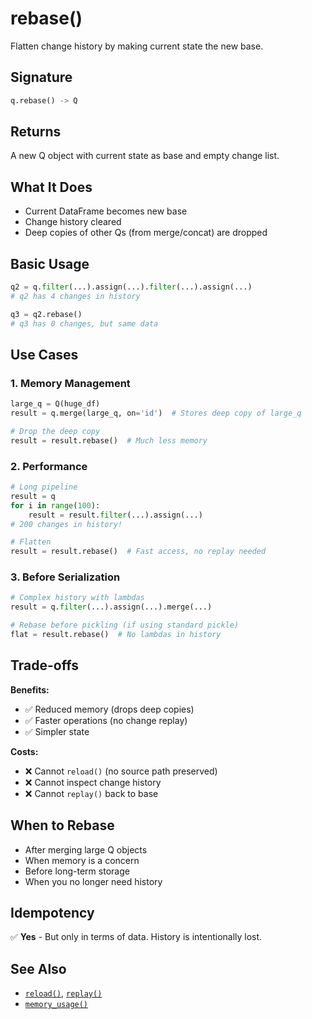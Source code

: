 # rebase()

Flatten change history by making current state the new base.

## Signature

```python
q.rebase() -> Q
```

## Returns

A new Q object with current state as base and empty change list.

## What It Does

- Current DataFrame becomes new base
- Change history cleared
- Deep copies of other Qs (from merge/concat) are dropped

## Basic Usage

```python
q2 = q.filter(...).assign(...).filter(...).assign(...)
# q2 has 4 changes in history

q3 = q2.rebase()
# q3 has 0 changes, but same data
```

## Use Cases

### 1. Memory Management

```python
large_q = Q(huge_df)
result = q.merge(large_q, on='id')  # Stores deep copy of large_q

# Drop the deep copy
result = result.rebase()  # Much less memory
```

### 2. Performance

```python
# Long pipeline
result = q
for i in range(100):
    result = result.filter(...).assign(...)
# 200 changes in history!

# Flatten
result = result.rebase()  # Fast access, no replay needed
```

### 3. Before Serialization

```python
# Complex history with lambdas
result = q.filter(...).assign(...).merge(...)

# Rebase before pickling (if using standard pickle)
flat = result.rebase()  # No lambdas in history
```

## Trade-offs

**Benefits:**

- ✅ Reduced memory (drops deep copies)
- ✅ Faster operations (no change replay)
- ✅ Simpler state

**Costs:**

- ❌ Cannot `reload()` (no source path preserved)
- ❌ Cannot inspect change history
- ❌ Cannot `replay()` back to base

## When to Rebase

- After merging large Q objects
- When memory is a concern
- Before long-term storage
- When you no longer need history

## Idempotency

✅ **Yes** - But only in terms of data. History is intentionally lost.

## See Also

- [`reload()`](reload.md), [`replay()`](replay.md)
- [`memory_usage()`](memory_usage.md)
